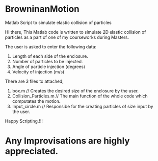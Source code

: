 # BrowninanMotion
Matlab Script to simulate elastic collision of particles

Hi there,
This Matlab code is written to simulate 2D elastic collision of particles as a part of one of my courseworks during Masters. 

The user is asked to enter the following data:
1. Length of each side of the enclosure.
2. Number of particles to be injected.
3. Angle of particle injection (degrees)
4. Velocity of injection (m/s)

There are 3 files to attached,
1. box.m  // Creates the desired size of the enclosure by the user.
2. Collision_Particles.m // The main function of the whole code which computates the motion.
3. Input_circle.m // Responsibe for the creating particles of size input by the user.

Happy Scripting.!!! 
# Any Improvisations are highly appreciated.

